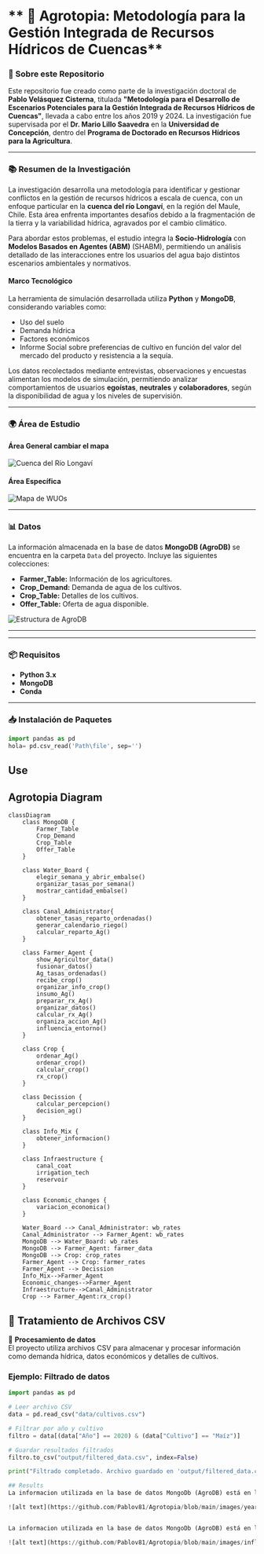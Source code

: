 # ** 🌱 Agrotopia: Metodología para la Gestión Integrada de Recursos Hídricos de Cuencas**  

### **📄 Sobre este Repositorio**  
Este repositorio fue creado como parte de la investigación doctoral de **Pablo Velásquez Cisterna**, titulada **"Metodología para el Desarrollo de Escenarios Potenciales para la Gestión Integrada de Recursos Hídricos de Cuencas"**, llevada a cabo entre los años 2019 y 2024. La investigación fue supervisada por el **Dr. Mario Lillo Saavedra** en la **Universidad de Concepción**, dentro del **Programa de Doctorado en Recursos Hídricos para la Agricultura**.  

---

### **📚 Resumen de la Investigación**  

La investigación desarrolla una metodología para identificar y gestionar conflictos en la gestión de recursos hídricos a escala de cuenca, con un enfoque particular en la **cuenca del río Longaví**, en la región del Maule, Chile. Esta área enfrenta importantes desafíos debido a la fragmentación de la tierra y la variabilidad hídrica, agravados por el cambio climático.  

Para abordar estos problemas, el estudio integra la **Socio-Hidrología** con **Modelos Basados en Agentes (ABM)** (SHABM), permitiendo un análisis detallado de las interacciones entre los usuarios del agua bajo distintos escenarios ambientales y normativos.  

#### **Marco Tecnológico**  
La herramienta de simulación desarrollada utiliza **Python** y **MongoDB**, considerando variables como:  
- Uso del suelo  
- Demanda hídrica  
- Factores económicos
- Informe Social sobre preferencias de cultivo en función del valor del mercado del producto y resistencia a la sequía.  

Los datos recolectados mediante entrevistas, observaciones y encuestas alimentan los modelos de simulación, permitiendo analizar comportamientos de usuarios **egoístas**, **neutrales** y **colaboradores**, según la disponibilidad de agua y los niveles de supervisión.  

---

### **🌍 Área de Estudio**  

#### **Área General cambiar el mapa**  
![Cuenca del Río Longaví](https://github.com/Pablov81/Agrotopia/blob/main/images/primera_plot.png?raw=true)  

#### **Área Específica**  
![Mapa de WUOs](https://github.com/Pablov81/Agrotopia/blob/main/images/plot_wuos_map.png?raw=true)  

---

### **📊 Datos**  
La información almacenada en la base de datos **MongoDB (AgroDB)** se encuentra en la carpeta `Data` del proyecto. Incluye las siguientes colecciones:  

- **Farmer_Table:** Información de los agricultores.  
- **Crop_Demand:** Demanda de agua de los cultivos.  
- **Crop_Table:** Detalles de los cultivos.  
- **Offer_Table:** Oferta de agua disponible.  

![Estructura de AgroDB](https://github.com/Pablov81/Agrotopia/blob/main/images/AgroDb.png?raw=true)  

---


---

### **📦 Requisitos**  
- **Python 3.x**  
- **MongoDB**  
- **Conda**  

---

### **📥 Instalación de Paquetes**  




```python
import pandas as pd
hola= pd.csv_read('Path\file', sep='')
```
## Use


## Agrotopia Diagram

```mermaid
classDiagram
    class MongoDB {
        Farmer_Table
        Crop_Demand
        Crop_Table
        Offer_Table
    }

    class Water_Board {
        elegir_semana_y_abrir_embalse()
        organizar_tasas_por_semana()
        mostrar_cantidad_embalse()
    }

    class Canal_Administrator{
        obtener_tasas_reparto_ordenadas()
        generar_calendario_riego()
        calcular_reparto_Ag()
    }

    class Farmer_Agent {
        show_Agricultor_data()
        fusionar_datos()
        Ag_tasas_ordenadas()
        recibe_crop()
        organizar_info_crop()
        insumo_Ag()
        preparar_rx_Ag()
        organizar_datos()
        calcular_rx_Ag()
        organiza_accion_Ag()
        influencia_entorno()
    }

    class Crop {
        ordenar_Ag()
        ordenar_crop()
        calcular_crop()
        rx_crop()
    }

    class Decission {
        calcular_percepcion()
        decision_ag()
    }

    class Info_Mix {
        obtener_informacion()
    }

    class Infraestructure {
        canal_coat
        irrigation_tech
        reservoir
    }

    class Economic_changes {
        variacion_economica()
    }

    Water_Board --> Canal_Administrator: wb_rates
    Canal_Administrator --> Farmer_Agent: wb_rates
    MongoDB --> Water_Board: wb_rates
    MongoDB --> Farmer_Agent: farmer_data
    MongoDB --> Crop: crop_rates
    Farmer_Agent --> Crop: farmer_rates
    Farmer_Agent --> Decission
    Info_Mix-->Farmer_Agent
    Economic_changes-->Farmer_Agent
    Infraestructure-->Canal_Administrator
    Crop --> Farmer_Agent:rx_crop()
```

## **📁 Tratamiento de Archivos CSV**  

🔄 **Procesamiento de datos**  
El proyecto utiliza archivos CSV para almacenar y procesar información como demanda hídrica, datos económicos y detalles de cultivos.  

### Ejemplo: Filtrado de datos  
```python
import pandas as pd

# Leer archivo CSV
data = pd.read_csv("data/cultivos.csv")

# Filtrar por año y cultivo
filtro = data[(data["Año"] == 2020) & (data["Cultivo"] == "Maíz")]

# Guardar resultados filtrados
filtro.to_csv("output/filtered_data.csv", index=False)

print("Filtrado completado. Archivo guardado en 'output/filtered_data.csv'")

## Results
La informacion utilizada en la base de datos MongoDb (AgroDB) está en la carpeta Data del proyecto, es la necesaria para las cuatro colecciones en MongoDb, Farmer_Table, Crop_Demand, Crop_Table y Offer_Table.

![alt text](https://github.com/Pablov81/Agrotopia/blob/main/images/yearly_density_map.png?raw=true)


La informacion utilizada en la base de datos MongoDb (AgroDB) está en la carpeta Data del proyecto, es la necesaria para las cuatro colecciones en MongoDb, Farmer_Table, Crop_Demand, Crop_Table y Offer_Table.

![alt text](https://github.com/Pablov81/Agrotopia/blob/main/images/influence_nodes.png?raw=true)




